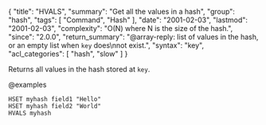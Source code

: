 {
  "title": "HVALS",
  "summary": "Get all the values in a hash",
  "group": "hash",
  "tags": [
    "Command",
    "Hash"
  ],
  "date": "2001-02-03",
  "lastmod": "2001-02-03",
  "complexity": "O(N) where N is the size of the hash.",
  "since": "2.0.0",
  "return_summary": "@array-reply: list of values in the hash, or an empty list when `key` does\nnot exist.",
  "syntax": "key",
  "acl_categories": [
    "hash",
    "slow"
  ]
}

Returns all values in the hash stored at `key`.

@examples

```cli
HSET myhash field1 "Hello"
HSET myhash field2 "World"
HVALS myhash
```

